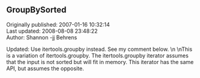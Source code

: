 ## GroupBySorted  
Originally published: 2007-01-16 10:32:14  
Last updated: 2008-08-08 23:48:22  
Author: Shannon -jj Behrens  
  
Updated: Use itertools.groupby instead.  See my comment below.\n\nThis is a variation of itertools.groupby.  The itertools.groupby iterator assumes that the input is not sorted but will fit in memory.  This iterator has the same API, but assumes the opposite.